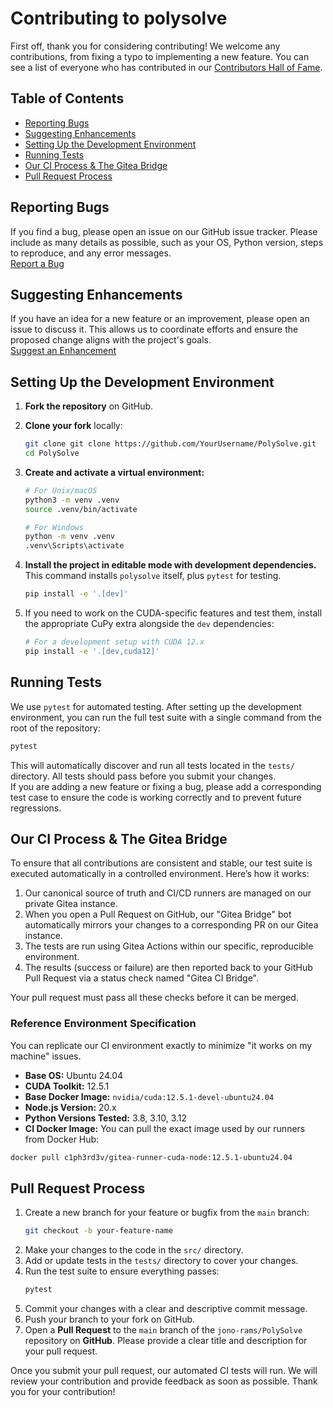 # Contributing to polysolve

First off, thank you for considering contributing! We welcome any contributions, from fixing a typo to implementing a new feature. You can see a list of everyone who has contributed in our [Contributors Hall of Fame](/.github/CONTRIBUTORS.md).

## Table of Contents

* [Reporting Bugs](#reporting-bugs)
* [Suggesting Enhancements](#suggesting-enhancements)
* [Setting Up the Development Environment](#setting-up-the-development-environment)
* [Running Tests](#running-tests)
* [Our CI Process & The Gitea Bridge](#our-ci-process--the-gitea-bridge)
* [Pull Request Process](#pull-request-process)

## Reporting Bugs

If you find a bug, please open an issue on our GitHub issue tracker. Please include as many details as possible, such as your OS, Python version, steps to reproduce, and any error messages.  
[Report a Bug](https://github.com/jono-rams/PolySolve/issues/new?assignees=&labels=bug&template=bug_report.md&title=)

## Suggesting Enhancements

If you have an idea for a new feature or an improvement, please open an issue to discuss it. This allows us to coordinate efforts and ensure the proposed change aligns with the project's goals.  
[Suggest an Enhancement](https://github.com/jono-rams/PolySolve/issues/new?assignees=&labels=enhancement&template=feature_request.md&title=)

## Setting Up the Development Environment

1.  **Fork the repository** on GitHub.

2.  **Clone your fork** locally:
    ```bash
    git clone git clone https://github.com/YourUsername/PolySolve.git
    cd PolySolve
    ```

3.  **Create and activate a virtual environment:**
    ```bash
    # For Unix/macOS
    python3 -m venv .venv
    source .venv/bin/activate

    # For Windows
    python -m venv .venv
    .venv\Scripts\activate
    ```

4.  **Install the project in editable mode with development dependencies.** This command installs `polysolve` itself, plus `pytest` for testing.
    ```bash
    pip install -e '.[dev]'
    ```

5.  If you need to work on the CUDA-specific features and test them, install the appropriate CuPy extra alongside the `dev` dependencies:
    ```bash
    # For a development setup with CUDA 12.x
    pip install -e '.[dev,cuda12]'
    ```

## Running Tests

We use `pytest` for automated testing. After setting up the development environment, you can run the full test suite with a single command from the root of the repository:

```bash
pytest
```

This will automatically discover and run all tests located in the `tests/` directory. All tests should pass before you submit your changes.  
If you are adding a new feature or fixing a bug, please add a corresponding test case to ensure the code is working correctly and to prevent future regressions.

## Our CI Process & The Gitea Bridge

To ensure that all contributions are consistent and stable, our test suite is executed automatically in a controlled environment. Here’s how it works:
1. Our canonical source of truth and CI/CD runners are managed on our private Gitea instance.
2. When you open a Pull Request on GitHub, our "Gitea Bridge" bot automatically mirrors your changes to a corresponding PR on our Gitea instance.
3. The tests are run using Gitea Actions within our specific, reproducible environment.
4. The results (success or failure) are then reported back to your GitHub Pull Request via a status check named "Gitea CI Bridge".

Your pull request must pass all these checks before it can be merged.

### Reference Environment Specification

You can replicate our CI environment exactly to minimize "it works on my machine" issues.
* **Base OS:** Ubuntu 24.04
* **CUDA Toolkit:** 12.5.1
* **Base Docker Image:** `nvidia/cuda:12.5.1-devel-ubuntu24.04`
* **Node.js Version:** 20.x
* **Python Versions Tested:** 3.8, 3.10, 3.12
* **CI Docker Image:** You can pull the exact image used by our runners from Docker Hub:

```bash
docker pull c1ph3rd3v/gitea-runner-cuda-node:12.5.1-ubuntu24.04
```

## Pull Request Process

1.  Create a new branch for your feature or bugfix from the `main` branch:
    ```bash
    git checkout -b your-feature-name
    ```
2.  Make your changes to the code in the `src/` directory.
3.  Add or update tests in the `tests/` directory to cover your changes.
4.  Run the test suite to ensure everything passes:
    ```bash
    pytest
    ```
5.  Commit your changes with a clear and descriptive commit message.
6.  Push your branch to your fork on GitHub.
7.  Open a **Pull Request** to the `main` branch of the `jono-rams/PolySolve` repository on **GitHub**. Please provide a clear title and description for your pull request.

Once you submit your pull request, our automated CI tests will run. We will review your contribution and provide feedback as soon as possible. Thank you for your contribution!
